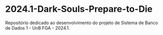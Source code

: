 # 2024.1-Dark-Souls-Prepare-to-Die
Repositório dedicado ao desenvolvimento do projeto de Sistema de Banco de Dados 1 - UnB FGA - 2024.1.
